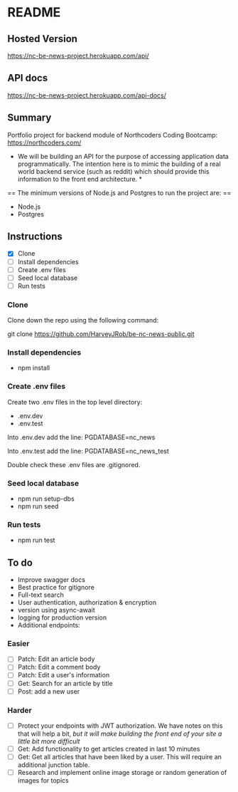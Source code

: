 # README

## Hosted Version

https://nc-be-news-project.herokuapp.com/api/

## API docs

https://nc-be-news-project.herokuapp.com/api-docs/

## Summary

Portfolio project for backend module of Northcoders Coding Bootcamp: https://northcoders.com/

- We will be building an API for the purpose of accessing application data programmatically. The intention here is to mimic the building of a real world backend service (such as reddit) which should provide this information to the front end architecture. \*

== The minimum versions of Node.js and Postgres to run the project are: ==

- Node.js
- Postgres

## Instructions

- [x] Clone
- [ ] Install dependencies
- [ ] Create .env files
- [ ] Seed local database
- [ ] Run tests

### Clone

Clone down the repo using the following command:

git clone https://github.com/HarveyJRob/be-nc-news-public.git

### Install dependencies

- npm install

### Create .env files

Create two .env files in the top level directory:

- .env.dev
- .env.test

Into .env.dev add the line:
PGDATABASE=nc_news

Into .env.test add the line:
PGDATABASE=nc_news_test

Double check these .env files are .gitignored.

### Seed local database

- npm run setup-dbs
- npm run seed

### Run tests

- npm run test

## To do

- Improve swagger docs
- Best practice for gitignore
- Full-text search
- User authentication, authorization & encryption
- version using async-await
- logging for production version
- Additional endpoints:

### Easier

- [ ] Patch: Edit an article body
- [ ] Patch: Edit a comment body
- [ ] Patch: Edit a user's information
- [ ] Get: Search for an article by title
- [ ] Post: add a new user

### Harder

- [ ] Protect your endpoints with JWT authorization. We have notes on this that will help a bit, _but it will make building the front end of your site a little bit more difficult_
- [ ] Get: Add functionality to get articles created in last 10 minutes
- [ ] Get: Get all articles that have been liked by a user. This will require an additional junction table.
- [ ] Research and implement online image storage or random generation of images for topics
